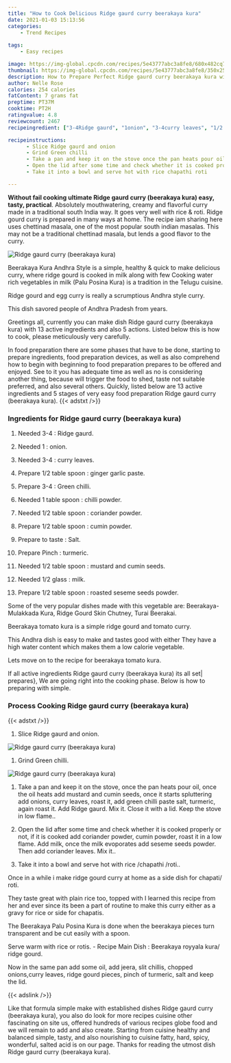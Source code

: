 ```yaml
---
title: "How to Cook Delicious Ridge gaurd curry beerakaya kura"
date: 2021-01-03 15:13:56
categories:
    - Trend Recipes
    
tags:
    - Easy recipes

image: https://img-global.cpcdn.com/recipes/5e43777abc3a8fe8/680x482cq70/ridge-gaurd-curry-beerakaya-kura-recipe-main-photo.jpg
thumbnail: https://img-global.cpcdn.com/recipes/5e43777abc3a8fe8/350x250cq70/ridge-gaurd-curry-beerakaya-kura-recipe-main-photo.jpg
description: How to Prepare Perfect Ridge gaurd curry beerakaya kura with 13 ingredients and 5 stages of easy cooking.
author: Nelle Rose
calories: 254 calories
fatContent: 7 grams fat
preptime: PT37M
cooktime: PT2H
ratingvalue: 4.8
reviewcount: 2467
recipeingredient: ["3-4Ridge gaurd", "1onion", "3-4curry leaves", "1/2 table spoonginger garlic paste", "3-4Green chilli", "1 table spoonchilli powder", "1/2 table spooncoriander powder", "1/2 table spooncumin powder", "to tasteSalt", "Pinchturmeric", "1/2 table spoonmustard and cumin seeds", "1/2 glassmilk", "1/2 table spoonroasted seseme seeds powder"]

recipeinstructions: 
      - Slice Ridge gaurd and onion 
      - Grind Green chilli 
      - Take a pan and keep it on the stove once the pan heats pour oil once the oil heats add mustard and cumin seeds once it starts spluttering add onions curry leaves roast it add green chilli paste salt turmeric again roast it Add Ridge gaurd Mix it Close it with a lid Keep the stove in low flame 
      - Open the lid after some time and check whether it is cooked properly or not if it is cooked add coriander powder cumin powder roast it in a low flame Add milk once the milk evoporates add seseme seeds powder Then add coriander leaves Mix it 
      - Take it into a bowl and serve hot with rice chapathi roti

---
```




**Without fail cooking ultimate Ridge gaurd curry (beerakaya kura) easy, tasty, practical**. Absolutely mouthwatering, creamy and flavorful curry made in a traditional south India way. It goes very well with rice &amp; roti. Ridge gourd curry is prepared in many ways at home. The recipe iam sharing here uses chettinad masala, one of the most popular south indian masalas. This may not be a traditional chettinad masala, but lends a good flavor to the curry.


![Ridge gaurd curry (beerakaya kura)](https://img-global.cpcdn.com/recipes/5e43777abc3a8fe8/680x482cq70/ridge-gaurd-curry-beerakaya-kura-recipe-main-photo.jpg "Ridge gaurd curry (beerakaya kura)")



Beerakaya Kura Andhra Style is a simple, healthy &amp; quick to make delicious curry, where ridge gourd is cooked in milk along with few Cooking water rich vegetables in milk (Palu Posina Kura) is a tradition in the Telugu cuisine.

Ridge gourd and egg curry is really a scrumptious Andhra style curry.

This dish savored people of Andhra Pradesh from years.


Greetings all, currently you can make dish Ridge gaurd curry (beerakaya kura) with 13 active ingredients and also 5 actions. Listed below this is how to cook, please meticulously very carefully.

In food preparation there are some phases that have to be done, starting to prepare ingredients, food preparation devices, as well as also comprehend how to begin with beginning to food preparation prepares to be offered and enjoyed. See to it you has adequate time as well as no is considering another thing, because will trigger the food to shed, taste not suitable preferred, and also several others. Quickly, listed below are 13 active ingredients and 5 stages of very easy food preparation Ridge gaurd curry (beerakaya kura).
{{< adstxt />}}

### Ingredients for Ridge gaurd curry (beerakaya kura)


1. Needed 3-4 : Ridge gaurd.

1. Needed 1 : onion.

1. Needed 3-4 : curry leaves.

1. Prepare 1/2 table spoon : ginger garlic paste.

1. Prepare 3-4 : Green chilli.

1. Needed 1 table spoon : chilli powder.

1. Needed 1/2 table spoon : coriander powder.

1. Prepare 1/2 table spoon : cumin powder.

1. Prepare to taste : Salt.

1. Prepare Pinch : turmeric.

1. Needed 1/2 table spoon : mustard and cumin seeds.

1. Needed 1/2 glass : milk.

1. Prepare 1/2 table spoon : roasted seseme seeds powder.


Some of the very popular dishes made with this vegetable are: Beerakaya-Mulakkada Kura, Ridge Gourd Skin Chutney, Turai Beerakai.

Beerakaya tomato kura is a simple ridge gourd and tomato curry.

This Andhra dish is easy to make and tastes good with either They have a high water content which makes them a low calorie vegetable.

Lets move on to the recipe for beerakaya tomato kura.


If all active ingredients Ridge gaurd curry (beerakaya kura) its all set| prepares}, We are going right into the cooking phase. Below is how to preparing with simple.

### Process Cooking Ridge gaurd curry (beerakaya kura)

{{< adstxt />}}


1. Slice Ridge gaurd and onion.



![Ridge gaurd curry (beerakaya kura)](https://img-global.cpcdn.com/steps/151bca654f166ce1/160x128cq70/ridge-gaurd-curry-beerakaya-kura-recipe-step-1-photo.jpg" "Ridge gaurd curry (beerakaya kura)")



1. Grind Green chilli.



![Ridge gaurd curry (beerakaya kura)](https://img-global.cpcdn.com/steps/7a9977b3579ffcd2/160x128cq70/ridge-gaurd-curry-beerakaya-kura-recipe-step-2-photo.jpg" "Ridge gaurd curry (beerakaya kura)")



1. Take a pan and keep it on the stove, once the pan heats pour oil, once the oil heats add mustard and cumin seeds, once it starts spluttering add onions, curry leaves, roast it, add green chilli paste salt, turmeric, again roast it. Add Ridge gaurd. Mix it. Close it with a lid. Keep the stove in low flame..



1. Open the lid after some time and check whether it is cooked properly or not, if it is cooked add coriander powder, cumin powder, roast it in a low flame. Add milk, once the milk evoporates add seseme seeds powder. Then add coriander leaves. Mix it..



1. Take it into a bowl and serve hot with rice /chapathi /roti..




Once in a while i make ridge gourd curry at home as a side dish for chapati/ roti.

They taste great with plain rice too, topped with I learned this recipe from her and ever since its been a part of routine to make this curry either as a gravy for rice or side for chapatis.

The Beerakaya Palu Posina Kura is done when the beerakaya pieces turn transparent and be cut easily with a spoon.

Serve warm with rice or rotis. - Recipe Main Dish : Beerakaya royyala kura/ ridge gourd.

Now in the same pan add some oil, add jeera, slit chillis, chopped onions,curry leaves, ridge gourd pieces, pinch of turmeric, salt and keep the lid.


{{< adslink />}}

Like that formula simple make with established dishes Ridge gaurd curry (beerakaya kura), you also do look for more recipes cuisine other fascinating on site us, offered hundreds of various recipes globe food and we will remain to add and also create. Starting from cuisine healthy and balanced simple, tasty, and also nourishing to cuisine fatty, hard, spicy, wonderful, salted acid is on our page. Thanks for reading the utmost dish Ridge gaurd curry (beerakaya kura).
